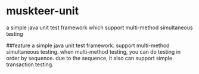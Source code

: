 # muskteer-unit
a simple java unit test framework which support multi-method simultaneous testing

##feature
  a simple java unit test framework.
  support multi-method simultaneous testing.
  when multi-method testing, you can do testing in order by sequence.
  due to the sequence, it also can support simple transaction testing.
